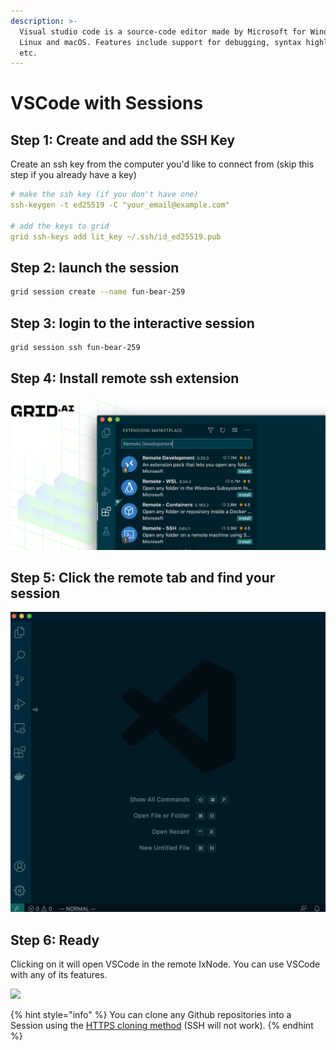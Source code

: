 ```yaml
---
description: >-
  Visual studio code is a source-code editor made by Microsoft for Windows,
  Linux and macOS. Features include support for debugging, syntax highlighting
  etc.
---
```


# VSCode with Sessions

## Step 1: Create and add the SSH Key

Create an ssh key from the computer you'd like to connect from \(skip this step if you already have a key\)

```yaml
# make the ssh key (if you don't have one)
ssh-keygen -t ed25519 -C "your_email@example.com"

# add the keys to grid
grid ssh-keys add lit_key ~/.ssh/id_ed25519.pub
```

## Step 2: launch the session

```bash
grid session create --name fun-bear-259
```

## Step 3: login to the interactive session

```bash
grid session ssh fun-bear-259
```

## Step 4: Install remote ssh extension

![](../../.gitbook/assets/image%20%2893%29%20%282%29%20%282%29%20%282%29%20%282%29%20%282%29%20%282%29%20%282%29%20%282%29%20%288%29%20%285%29.png)

## Step 5: Click the remote tab and find your session

![](../../.gitbook/assets/vscode%20%281%29.gif)

## Step 6: Ready

Clicking on it will open VSCode in the remote IxNode. You can use VSCode with any of its features.

![](../../.gitbook/assets/vscode.gif)

{% hint style="info" %}
You can clone any Github repositories into a Session using the [HTTPS cloning method](https://docs.github.com/en/github/creating-cloning-and-archiving-repositories/cloning-a-repository#cloning-a-repository-using-the-command-line) \(SSH will not work\).
{% endhint %}

